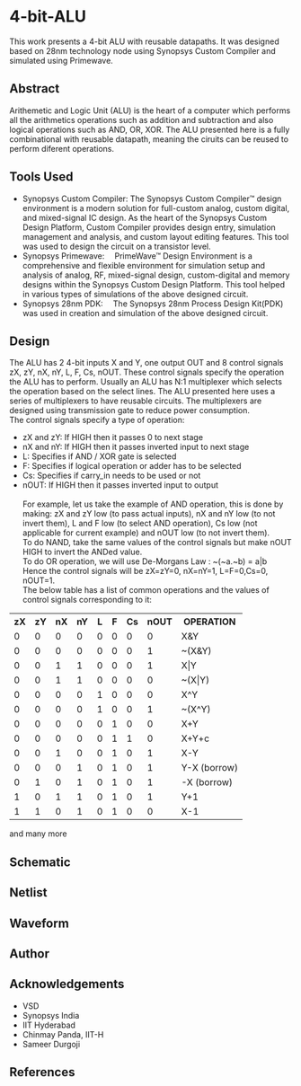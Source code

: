 # 4-bit-ALU
This work presents a 4-bit ALU with reusable datapaths. It was designed based on 28nm technology node using Synopsys Custom Compiler and simulated using Primewave.
## Abstract
Arithemetic and Logic Unit (ALU) is the heart of a computer which performs all the arithmetics operations such as addition and subtraction and also logical operations such as AND, OR, XOR. The ALU presented here is a fully combinational with reusable datapath, meaning the ciruits can be reused to perform diferent operations.
## Tools Used
- Synopsys Custom Compiler: The Synopsys Custom Compiler™ design environment is a modern solution for full-custom analog, custom digital, and mixed-signal IC design. As the heart of the Synopsys Custom Design Platform, Custom Compiler provides design entry, simulation management and analysis, and custom layout editing features. This tool was used to design the circuit on a transistor level.
- Synopsys Primewave:  PrimeWave™ Design Environment is a comprehensive and flexible environment for simulation setup and analysis of analog, RF, mixed-signal design, custom-digital and memory designs within the Synopsys Custom Design Platform. This tool helped in various types of simulations of the above designed circuit.
- Synopsys 28nm PDK:  The Synopsys 28nm Process Design Kit(PDK) was used in creation and simulation of the above designed circuit.
## Design
The ALU has 2 4-bit inputs X and Y, one output OUT and 8 control signals zX, zY, nX, nY, L, F, Cs, nOUT. These control signals specify the operation the ALU has to perform. Usually an ALU has N:1 multiplexer which selects the operation based on the select lines. The ALU presented here uses a series of multiplexers to have reusable circuits. The multiplexers are designed using transmission gate to reduce power consumption.<br>
The control signals specify a type of operation:
- zX and zY: If HIGH then it passes 0 to next stage
- nX and nY: If HIGH then it passes inverted input to next stage
- L: Specifies if AND / XOR gate is selected
- F: Specifies if logical operation or adder has to be selected
- Cs: Specifies if carry_in needs to be used or not
- nOUT: If HIGH then it passes inverted input to output<br><br>
For example, let us take the example of AND operation, this is done by making: zX and zY low (to pass actual inputs), nX and nY low (to not invert them), L and F low (to select AND operation), Cs low (not applicable for current example) and nOUT low (to not invert them). <br>
To do NAND, take the same values of the control signals but make nOUT HIGH to invert the ANDed value.<br>
To do OR operation, we will use De-Morgans Law : ~(~a.~b) = a|b <br>
Hence the control signals will be zX=zY=0, nX=nY=1, L=F=0,Cs=0, nOUT=1.<br>
The below table has a list of common operations and the values of control signals corresponding to it:
<table>
  <tr>
    <th> zX </th>
    <th> zY </th>
    <th> nX </th>
    <th> nY </th>
    <th> L </th>
    <th> F </th>
    <th> Cs </th>
    <th> nOUT </th>
    <th> OPERATION </th>
  </tr>
  <tr>
    <td> 0</td>
    <td> 0</td>
    <td> 0</td>
    <td> 0</td>
    <td> 0</td>
    <td> 0</td>
    <td> 0</td>
    <td> 0</td>
    <td> X&Y</td>
  </tr>
  <tr>
    <td> 0</td>
    <td> 0</td>
    <td> 0</td>
    <td> 0</td>
    <td> 0</td>
    <td> 0</td>
    <td> 0</td>
    <td> 1</td>
    <td> ~(X&Y)</td>
  </tr>
  <tr>
    <td> 0</td>
    <td> 0</td>
    <td> 1</td>
    <td> 1</td>
    <td> 0</td>
    <td> 0</td>
    <td> 0</td>
    <td> 1</td>
    <td> X|Y</td>
  </tr>
  <tr>
    <td> 0</td>
    <td> 0</td>
    <td> 1</td>
    <td> 1</td>
    <td> 0</td>
    <td> 0</td>
    <td> 0</td>
    <td> 0</td>
    <td> ~(X|Y)</td>
  </tr>
  <tr>
    <td> 0</td>
    <td> 0</td>
    <td> 0</td>
    <td> 0</td>
    <td> 1</td>
    <td> 0</td>
    <td> 0</td>
    <td> 0</td>
    <td> X^Y</td>
  </tr>
  <tr>
    <td> 0</td>
    <td> 0</td>
    <td> 0</td>
    <td> 0</td>
    <td> 1</td>
    <td> 0</td>
    <td> 0</td>
    <td> 1</td>
    <td> ~(X^Y)</td>
  </tr>
  <tr>
    <td> 0</td>
    <td> 0</td>
    <td> 0</td>
    <td> 0</td>
    <td> 0</td>
    <td> 1</td>
    <td> 0</td>
    <td> 0</td>
    <td> X+Y</td>
  </tr>
  <tr>
    <td> 0</td>
    <td> 0</td>
    <td> 0</td>
    <td> 0</td>
    <td> 0</td>
    <td> 1</td>
    <td> 1</td>
    <td> 0</td>
    <td> X+Y+c</td>
  </tr>
  <tr>
    <td> 0</td>
    <td> 0</td>
    <td> 1</td>
    <td> 0</td>
    <td> 0</td>
    <td> 1</td>
    <td> 0</td>
    <td> 1</td>
    <td> X-Y</td>
  </tr>
  <tr>
    <td> 0</td>
    <td> 0</td>
    <td> 0</td>
    <td> 1</td>
    <td> 0</td>
    <td> 1</td>
    <td> 0</td>
    <td> 1</td>
    <td> Y-X (borrow)</td>
  </tr>
  <tr>
    <td> 0</td>
    <td> 1</td>
    <td> 0</td>
    <td> 1</td>
    <td> 0</td>
    <td> 1</td>
    <td> 0</td>
    <td> 1</td>
    <td> -X (borrow)</td>
  </tr>
  <tr>
    <td> 1</td>
    <td> 0</td>
    <td> 1</td>
    <td> 1</td>
    <td> 0</td>
    <td> 1</td>
    <td> 0</td>
    <td> 1</td>
    <td> Y+1</td>
  </tr>
  <tr>
    <td> 1</td>
    <td> 1</td>
    <td> 0</td>
    <td> 1</td>
    <td> 0</td>
    <td> 1</td>
    <td> 0</td>
    <td> 0</td>
    <td> X-1</td>
  </tr>
</table>
and many more
<h2> Schematic </h2>
<h2> Netlist </h2>
<h2> Waveform </h2>
<h2> Author </h2>
<h2> Acknowledgements </h2>
<ul>
  <li> VSD </li>
  <li> Synopsys India </li>
  <li> IIT Hyderabad </li>
  <li> Chinmay Panda, IIT-H </li>
  <li> Sameer Durgoji </li>
  </ul>
<h2> References</h2>



  

